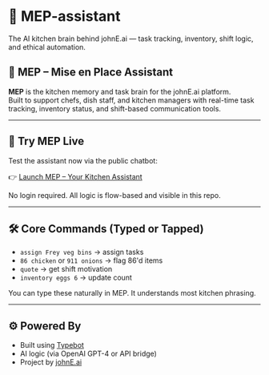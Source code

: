 # 🧠 MEP-assistant  
The AI kitchen brain behind johnE.ai — task tracking, inventory, shift logic, and ethical automation.

## 🍳 MEP – Mise en Place Assistant  
**MEP** is the kitchen memory and task brain for the johnE.ai platform.  
Built to support chefs, dish staff, and kitchen managers with real-time task tracking, inventory status, and shift-based communication tools.

---

## 🔗 Try MEP Live  
Test the assistant now via the public chatbot:

👉 [Launch MEP – Your Kitchen Assistant](https://typebot.co/mep-mise-en-place-ai-7en1whu)

No login required. All logic is flow-based and visible in this repo.

---

## 🛠️ Core Commands (Typed or Tapped)
- `assign Frey veg bins` → assign tasks
- `86 chicken` or `911 onions` → flag 86'd items
- `quote` → get shift motivation
- `inventory eggs 6` → update count

You can type these naturally in MEP. It understands most kitchen phrasing.

---

## ⚙️ Powered By  
- Built using [Typebot](https://typebot.io)  
- AI logic (via OpenAI GPT-4 or API bridge)  
- Project by [johnE.ai](https://johnE.ai)  
